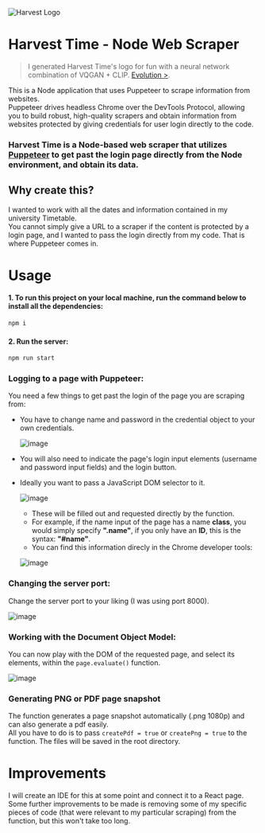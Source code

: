 ![Harvest Logo](https://user-images.githubusercontent.com/64712227/141352718-ac2ddea4-41fb-4a65-b0ec-1ef223d929ef.png)

# Harvest Time - Node Web Scraper
> I generated Harvest Time's logo for fun with a neural network combination of VQGAN + CLIP. [Evolution >](https://files.catbox.moe/6p4sp5.mp4).
  
This is a Node application that uses Puppeteer to scrape information from websites.   
Puppeteer drives headless Chrome over the DevTools Protocol, allowing you to build robust, high-quality scrapers and obtain information from websites protected by giving credentials for user login directly to the code.

### Harvest Time is a Node-based web scraper that utilizes [Puppeteer](https://github.com/puppeteer/puppeteer) to get past the login page directly from the Node environment, and obtain its data.



## Why create this?
I wanted to work with all the dates and information contained in my university Timetable.  
You cannot simply give a URL to a scraper if the content is protected by a login page, and I wanted to pass the login directly from my code. That is where Puppeteer comes in.

# Usage
#### 1. To run this project on your local machine, run the command below to install all the dependencies:
```bash
npm i
```

#### 2. Run the server:
```bash
npm run start
```
### Logging to a page with Puppeteer:
You need a few things to get past the login of the page you are scraping from:  
  - You have to change name and password in the credential object to your own credentials.
    
    ![image](https://user-images.githubusercontent.com/64712227/141340395-e5517a0a-bad1-4502-96b9-62c54c40b61a.png)

  - You will also need to indicate the page's login input elements (username and password input fields) and the login button.
  - Ideally you want to pass a JavaScript DOM selector to it.   

    ![image](https://user-images.githubusercontent.com/64712227/141343032-cd926412-ae85-4553-8241-84ff9d1b7684.png)
    
    - These will be filled out and requested directly by the function.
    - For example, if the name input of the page has a name **class**, you would simply specify **".name"**, if you only have an **ID**, this is the syntax: **"#name"**.
    - You can find this information direcly in the Chrome developer tools:

    ![image](https://user-images.githubusercontent.com/64712227/141344307-f1f061ba-f3d6-4a07-b5cf-8de0fae85497.png) 

### Changing the server port:
Change the server port to your liking (I was using port 8000).

  ![image](https://user-images.githubusercontent.com/64712227/141346765-f7552a00-0cd4-4ba1-b24b-472e7980aed2.png)


### Working with the Document Object Model:
You can now play with the DOM of the requested page, and select its elements, within the ```page.evaluate()``` function.

   ![image](https://user-images.githubusercontent.com/64712227/141345782-66792ab8-6bec-4f62-b188-9e7ec8b3c947.png)
   
### Generating PNG or PDF page snapshot
The function generates a page snapshot automatically (.png 1080p) and can also generate a pdf easily.  
All you have to do is to pass ```createPdf = true``` or ```createPng = true``` to the function.
The files will be saved in the root directory.

# Improvements
I will create an IDE for this at some point and connect it to a React page.  
Some further improvements to be made is removing some of my specific pieces of code (that were relevant to my particular scraping) from the function, but this won't take too long.

